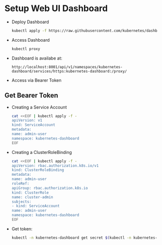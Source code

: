 # Setup Web UI Dashboard

* Deploy Dashboard
    ```bash
    kubectl apply -f https://raw.githubusercontent.com/kubernetes/dashboard/v2.0.0/aio/deploy/recommended.yaml
    ```

* Access Dashboard
    ```bash
    kubectl proxy
    ```

* Dashboard is availabe at:
    ```
    http://localhost:8001/api/v1/namespaces/kubernetes-dashboard/services/https:kubernetes-dashboard:/proxy/
    ```

* Access via Bearer Token

## Get Bearer Token

* Creating a Service Account
    ```bash
    cat <<EOF | kubectl apply -f -
    apiVersion: v1
    kind: ServiceAccount
    metadata:
    name: admin-user
    namespace: kubernetes-dashboard
    EOF
    ```
* Creating a ClusterRoleBinding
    ```bash
    cat <<EOF | kubectl apply -f -
    apiVersion: rbac.authorization.k8s.io/v1
    kind: ClusterRoleBinding
    metadata:
    name: admin-user
    roleRef:
    apiGroup: rbac.authorization.k8s.io
    kind: ClusterRole
    name: cluster-admin
    subjects:
    - kind: ServiceAccount
    name: admin-user
    namespace: kubernetes-dashboard
    EOF
    ```

* Get token:
    ```bash
    kubectl -n kubernetes-dashboard get secret $(kubectl -n kubernetes-dashboard get sa/admin-user -o jsonpath="{.secrets[0].name}") -o go-template="{{.data.token | base64decode}}"
    ```
